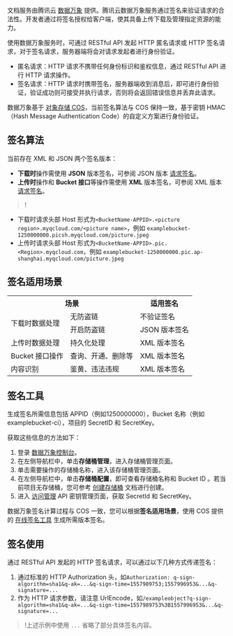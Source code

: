 文档服务由腾讯云 [数据万象](https://cloud.tencent.com/document/product/460) 提供。腾讯云数据万象服务通过签名来验证请求的合法性。开发者通过将签名授权给客户端，使其具备上传下载及管理指定资源的能力。

使用数据万象服务时，可通过 RESTful API 发起 HTTP 匿名请求或 HTTP 签名请求，对于签名请求，服务器端将会对请求发起者进行身份验证。

- 匿名请求：HTTP 请求不携带任何身份标识和鉴权信息，通过 RESTful API 进行 HTTP 请求操作。
- 签名请求：HTTP 请求时携带签名，服务器端收到消息后，即可进行身份验证，验证成功则可接受并执行请求，否则将会返回错误信息并丢弃此请求。

数据万象基于 [对象存储 COS](https://cloud.tencent.com/document/product/436)，当前签名算法与 COS 保持一致，基于密钥 HMAC（Hash Message Authentication Code）的自定义方案进行身份验证。

## 签名算法

当前存在 XML 和 JSON 两个签名版本：

- **下载时**操作需使用 **JSON** 版本签名，可参阅 JSON 版本 [请求签名](https://cloud.tencent.com/document/product/436/6054)。
- **上传时**操作和 **Bucket 接口**等操作需使用 **XML** 版本签名，可参阅 XML 版本 [请求签名](https://cloud.tencent.com/document/product/436/7778)。

>!
- 下载时请求头部 Host 形式为`<BucketName-APPID>.<picture region>.myqcloud.com/<picture name>`，例如 `examplebucket-1250000000.picsh.myqcloud.com/picture.jpeg`
- 上传时请求头部 Host 形式为`<BucketName-APPID>.pic.<Region>.myqcloud.com`，例如 `examplebucket-1250000000.pic.ap-shanghai.myqcloud.com/picture.jpeg`

## 签名适用场景

<table>
   <tr>
      <th colspan=2>场景</th>
      <th>适用签名</th>
   </tr>
   <tr>
      <td rowspan=2>下载时数据处理</td>
      <td>无防盗链</td>
      <td>不验证签名</td>
   </tr>
   <tr>
      <td>开启防盗链</td>
      <td>JSON 版本签名</td>
   </tr>
   <tr>
      <td>上传时数据处理</td>
      <td>持久化处理</td>
      <td>XML 版本签名</td>
   </tr>
   <tr>
      <td>Bucket 接口操作</td>
      <td>查询、开通、删除等</td>
      <td>XML 版本签名</td>
   </tr>
   <tr>
      <td>内容识别</td>
      <td>鉴黄、违法违规</td>
      <td>XML 版本签名</td>
   </tr>
</table>

## 签名工具

生成签名所需信息包括 APPID（例如1250000000），Bucket 名称（例如 examplebucket-ci），项目的 SecretID 和 SecretKey。

获取这些信息的方法如下：
1. 登录 [数据万象控制台](https://console.cloud.tencent.com/ci/index)。
2. 在左侧导航栏中，单击**存储桶管理**，进入存储桶管理页面。
3. 单击需要操作的存储桶名称，进入该存储桶管理页面。
4. 在左侧导航栏中，单击**存储桶配置**，即可查看存储桶名称和 Bucket ID 。若当前项目无存储桶，您可参考 [创建存储桶](https://cloud.tencent.com/document/product/460/10637) 文档进行创建。
5. 进入 [访问管理](https://console.cloud.tencent.com/cam/capi) API 密钥管理页面，获取 SecretId 和 SecretKey。

数据万象签名计算过程与 COS 一致，您可以根据**签名适用场景**，使用 COS 提供的 [在线签名工具](https://cloud.tencent.com/document/product/436/30442) 生成所需版本签名。


## 签名使用

通过 RESTful API 发起的 HTTP 签名请求，可以通过以下几种方式传递签名：

1. 通过标准的 HTTP Authorization 头，如`Authorization: q-sign-algorithm=sha1&q-ak=...&q-sign-time=1557989753;1557996953&...&q-signature=...`
2. 作为 HTTP 请求参数，请注意 UrlEncode，如`/exampleobject?q-sign-algorithm=sha1&q-ak=...&q-sign-time=1557989753%3B1557996953&...&q-signature=...`


>!上述示例中使用 `...` 省略了部分具体签名内容。
